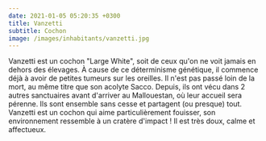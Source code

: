 ```yaml
---
date: 2021-01-05 05:20:35 +0300
title: Vanzetti
subtitle: Cochon
image: /images/inhabitants/vanzetti.jpg
---
```


Vanzetti est un cochon "Large White", soit de ceux qu'on ne voit jamais en dehors des élevages. À cause de ce déterminisme génétique, il commence déjà à avoir de petites tumeurs sur les oreilles.
Il n'est pas passé loin de la mort, au même titre que son acolyte Sacco. 
Depuis, ils ont vécu dans 2 autres sanctuaires avant d'arriver au Mallouestan, où leur accueil sera pérenne.
Ils sont ensemble sans cesse et partagent (ou presque) tout.
Vanzetti est un cochon qui aime particulièrement fouisser, son environnement ressemble à un cratère d'impact ! Il est très doux, calme et affectueux.